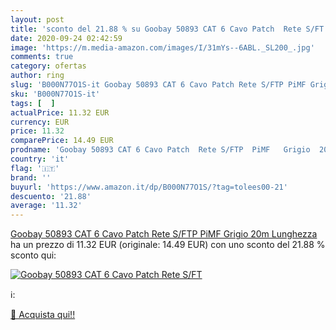 ```yaml
---
layout: post
title: 'sconto del 21.88 % su Goobay 50893 CAT 6 Cavo Patch  Rete S/FT  '
date: 2020-09-24 02:42:59
image: 'https://m.media-amazon.com/images/I/31mYs--6ABL._SL200_.jpg'
comments: true
category: ofertas
author: ring
slug: 'B000N77O1S-it Goobay 50893 CAT 6 Cavo Patch Rete S/FTP PiMF Grigio 20m...'
sku: 'B000N77O1S-it'
tags: [  ]
actualPrice: 11.32 EUR
currency: EUR
price: 11.32
comparePrice: 14.49 EUR
prodname: 'Goobay 50893 CAT 6 Cavo Patch  Rete S/FTP  PiMF   Grigio  20m Lunghezza'
country: 'it'
flag: '🇮🇹'
brand: ''
buyurl: 'https://www.amazon.it/dp/B000N77O1S/?tag=tolees00-21'
descuento: '21.88'
average: '11.32'
---
```


[Goobay 50893 CAT 6 Cavo Patch  Rete S/FTP  PiMF   Grigio  20m Lunghezza](https://www.amazon.it/dp/B000N77O1S/?tag=tolees00-21) ha un prezzo di 11.32 EUR (originale: 14.49 EUR) con uno sconto del 21.88 % sconto qui:

[![Goobay 50893 CAT 6 Cavo Patch  Rete S/FT](https://m.media-amazon.com/images/I/31mYs--6ABL._SL200_.jpg)](https://www.amazon.it/dp/B000N77O1S/?tag=tolees00-21)

ℹ️:


[🛒 Acquista qui!!](https://www.amazon.it/dp/B000N77O1S/?tag=tolees00-21)

